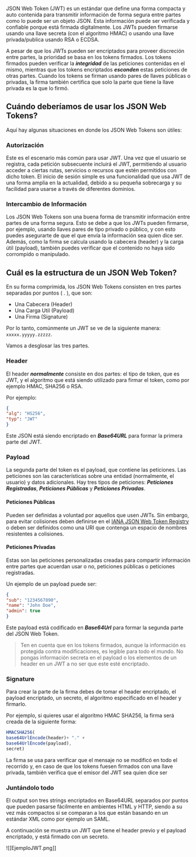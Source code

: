 JSON Web Token (JWT) es un estándar que define una forma compacta y auto contenida para transmitir información de forma segura entre partes como lo puede ser un objeto JSON. Esta información puede ser verificada y confiable porque está firmada digitalmente. Los JWTs pueden firmarse usando una llave secreta (con el algoritmo HMAC) o usando una llave privada/publica usando RSA o ECDSA.

A pesar de que los JWTs pueden ser encriptados para proveer discreción entre partes, la prioridad se basa en los tokens firmados. Los tokens firmados pueden verificar la ***integridad*** de las peticiones contenidas en el mismo, mientras que los tokens encriptados ***esconden*** estas peticiones de otras partes. Cuando los tokens se firman usando pares de llaves públicas o privadas, la firma también certifica que solo la parte que tiene la llave privada es la que lo firmó.

## Cuándo deberíamos de usar los JSON Web Tokens?

Aquí hay algunas situaciones en donde los JSON Web Tokens son útiles:
### Autorización
Este es el escenario más común para usar JWT. Una vez que el usuario se registra, cada petición subsecuente incluirá el JWT, permitiendo al usuario acceder a ciertas rutas, servicios o recursos que estén permitidos con dicho token. El inicio de sesión simple es una funcionalidad que usa JWT de una forma amplia en la actualidad, debido a su pequeña sobrecarga y su facilidad para usarse a través de diferentes dominios.
### Intercambio de Información
Los JSON Web Tokens son una buena forma de transmitir información entre partes de una forma segura. Esto se debe a que los JWTs pueden firmarse, por ejemplo, usando llaves pares de tipo privado o público, y con esto puedes asegurarte de que el que envía la información sea quien dice ser. Además, como la firma se calcula usando la cabecera (header) y la carga útil (payload), también puedes verificar que el contenido no haya sido corrompido o manipulado.

## Cuál es la estructura de un JSON Web Token?

En su forma comprimida, los JSON Web Tokens consisten en tres partes separadas por puntos ( . ), que son:

- Una Cabecera (Header)
- Una Carga Util (Payload)
- Una Firma (Signature)

Por lo tanto, comúnmente un JWT se ve de la siguiente manera: `xxxxx.yyyyy.zzzzz`.

Vamos a desglosar las tres partes.

### Header
El header ***normalmente*** consiste en dos partes: el tipo de token, que es JWT, y el algoritmo que está siendo utilizado para firmar el token, como por ejemplo HMAC, SHA256 o RSA.

Por ejemplo:

```json
{
"alg": "HS256",
"typ": "JWT"
}
```

Este JSON está siendo encriptado en ***Base64URL*** para formar la primera parte del JWT.

### Payload
La segunda parte del token es el payload, que contiene las peticiones. Las peticiones son las características sobre una entidad (normalmente, el usuario) y datos adicionales. Hay tres tipos de peticiones: ***Peticiones Registradas***, ***Peticiones Públicas*** y ***Peticiones Privadas***.

#### Peticiones Públicas
Pueden ser definidas a voluntad por aquellos que usen JWTs. Sin embargo, para evitar colisiones deben definirse en el [IANA JSON Web Token Registry](https://www.iana.org/assignments/jwt/jwt.xhtml) o deben ser definidos como una URI que contenga un espacio de nombres resistentes a colisiones.
#### Peticiones Privadas
Estas son las peticiones personalizadas creadas para compartir información entre partes que acuerdan usar o no, peticiones públicas o peticiones registradas.


Un ejemplo de un payload puede ser:

```JSON
{
"sub": "1234567890",
"name": "John Doe",
"admin": true
}
```

Este payload está codificado en ***Base64Url*** para formar la segunda parte del JSON Web Token.

>Ten en cuenta que en los tokens firmados, aunque la información es protegida contra modificaciones, es legible para todo el mundo. No pongas información secreta en el payload o los elementos de un header en un JWT a no ser que este esté encriptado.

### Signature

Para crear la parte de la firma debes de tomar el header encriptado, el payload encriptado, un secreto, el algoritmo especificado en el header y firmarlo.

Por ejemplo, si quieres usar el algoritmo HMAC SHA256, la firma será creada de la siguiente forma:

```javascript
HMACSHA256(
base64UrlEncode(header)+ "." +
base64UrlEncode(payload),
secret)
```

La firma se usa para verificar que el mensaje no se modificó en todo el recorrido y, en caso de que los tokens fuesen firmados con una llave privada, también verifica que el emisor del JWT sea quien dice ser

### Juntándolo todo

El output son tres strings encriptados en Base64URL separados por puntos que pueden pasarse fácilmente en ambientes HTML y HTTP, siendo a su vez más compactos si se comparan a los que están basando en un estándar XML como por ejemplo un SAML.

A continuación se muestra un JWT que tiene el header previo y el payload encriptado, y está firmado con un secreto.


![[EjemploJWT.png]]